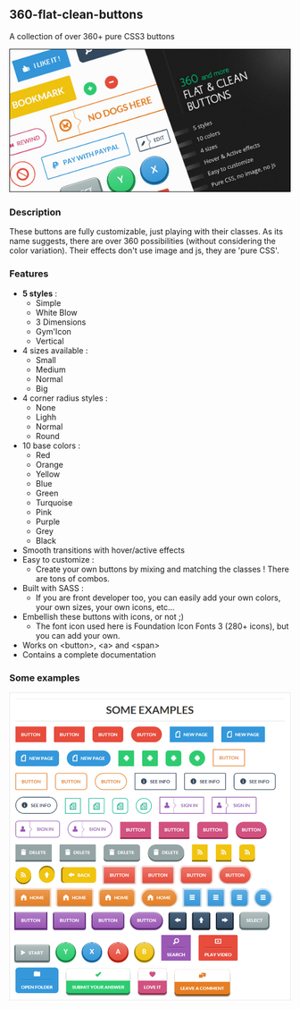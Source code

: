 ## 360-flat-clean-buttons

A collection of over 360+ pure CSS3 buttons

![preview](/preview/preview.jpg)

### Description

These buttons are fully customizable, just playing with their classes. As its name suggests, there are over 360 possibilities (without considering the color variation). Their effects don't use image and js, they are 'pure CSS'.

### Features
- **5 styles** :
  - Simple
  - White Blow
  - 3 Dimensions
  - Gym'Icon
  - Vertical
- 4 sizes available :
  - Small
  - Medium
  - Normal
  - Big
- 4 corner radius styles :
  - None
  - Lighh
  - Normal
  - Round
- 10 base colors :
  - Red
  - Orange
  - Yellow
  - Blue
  - Green
  - Turquoise
  - Pink
  - Purple
  - Grey
  - Black
- Smooth transitions with hover/active effects
- Easy to customize :
  - Create your own buttons by mixing and matching the classes ! There are tons of combos.
- Built with SASS :
  - If you are front developer too, you can easily add your own colors, your own sizes, your own icons, etc...
- Embellish these buttons with icons, or not ;)
  - The font icon used here is Foundation Icon Fonts 3 (280+ icons), but you can add your own. 
- Works on &lt;button&gt;, &lt;a&gt; and &lt;span&gt;
- Contains a complete documentation

### Some examples

![example](/preview/screenshots/7.jpg)
